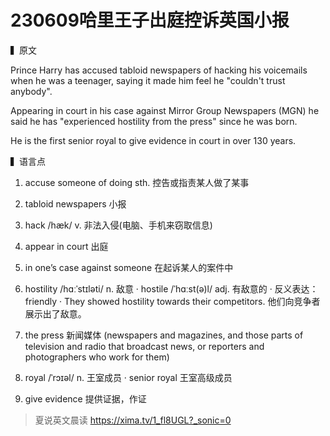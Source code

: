 # 230609哈里王子出庭控诉英国小报

▍原文

Prince Harry has accused tabloid newspapers of hacking his voicemails when he was a teenager, saying it made him feel he "couldn't trust anybody". 

Appearing in court in his case against Mirror Group Newspapers (MGN) he said he has "experienced hostility from the press" since he was born. 

He is the first senior royal to give evidence in court in over 130 years.

▍语言点 

1. accuse someone of doing sth. 控告或指责某人做了某事
2. tabloid newspapers 小报
3. hack /hæk/ v. 非法入侵(电脑、手机来窃取信息)

4. appear in court 出庭
5. in one’s case against someone 在起诉某人的案件中
6. hostility /hɑːˈstɪləti/ n. 敌意
· hostile /ˈhɑːst(ə)l/ adj. 有敌意的
· 反义表达：friendly
· They showed hostility towards their competitors. 
他们向竞争者展示出了敌意。
7. the press 新闻媒体 (newspapers and magazines, and those parts of television and radio that broadcast news, or reporters and photographers who work for them)

8. royal /ˈrɔɪəl/ n. 王室成员
· senior royal 王室高级成员
9. give evidence 提供证据，作证

> 夏说英文晨读 https://xima.tv/1_fl8UGL?_sonic=0
